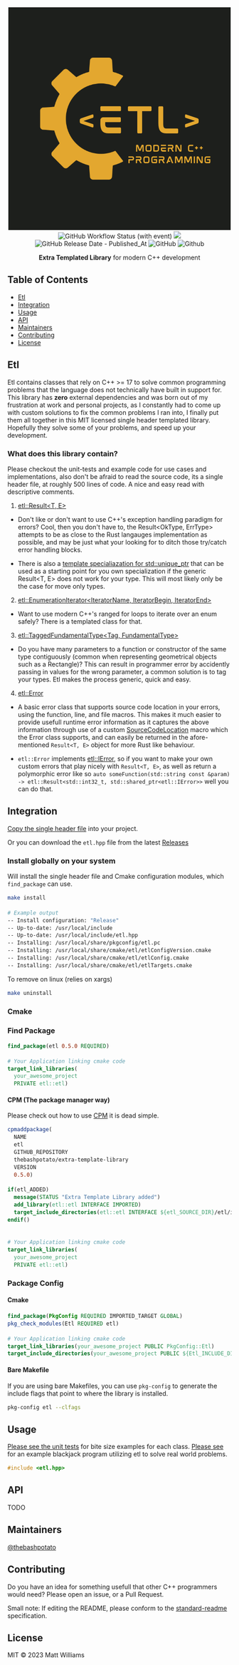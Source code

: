 <div align="center">
  <img width="500" height="500" src="logo.png">
</div>
<div align="center">
  <img alt="GitHub Workflow Status (with event)" src="https://img.shields.io/github/actions/workflow/status/thebashpotato/extra-template-library/cmake.yml?style=flat-square&logo=ubuntu&label=Build%20Status">
  <img src="https://img.shields.io/badge/standard--readme-OK-green.svg?style=flat-square">
  <img alt="GitHub Release Date - Published_At" src="https://img.shields.io/github/release-date/thebashpotato/extra-template-library?style=flat-square">
  <img alt="GitHub" src="https://img.shields.io/github/license/thebashpotato/extra-template-library?style=flat-square">
  <img alt="Github" src="https://img.shields.io/badge/C++-17, 20, 23-blue.svg?style=flat-square&logo=c%2B%2B">
  <br>
  <p><b>Extra Templated Library</b> for modern C++ development</p>
</div>

## Table of Contents

- [Etl](#etl)
- [Integration](#integration)
- [Usage](#usage)
- [API](#api)
- [Maintainers](#maintainers)
- [Contributing](#contributing)
- [License](#license)

## Etl

Etl contains classes that rely on C++ >= 17 to solve common programming problems that the language does not technically have
built in support for. This library has **zero** external dependencies and was born out of my frustration at work and personal projects, as I constantly had to come up with
custom solutions to fix the common problems I ran into, I finally put them all together in this MIT licensed single header templated library.
Hopefully they solve some of your problems, and speed up your development.

### What does this library contain?

Please checkout the unit-tests and example code for use cases and implementations, also don't be afraid to read the source code,
its a single header file, at roughly 500 lines of code. A nice and easy read with descriptive comments.

1. [etl::Result<T, E>](https://github.com/thebashpotato/extra-template-library/blob/main/etl/tests/result_test.cpp)

- Don't like or don't want to use C++'s exception handling paradigm for errors? Cool, then you don't have to, 
  the Result<OkType, ErrType> attempts to be as close to the Rust langauges implementation as possible,
  and may be just what your looking for to ditch those try/catch error handling blocks.

- There is also a [template specialiazation for std::unique_ptr](https://github.com/thebashpotato/extra-template-library/blob/f1dcd42141c26f4826283d84ec39f87d364be621/etl/include/etl.hpp#L457) that can be used as a starting point for you own specialization if
the generic Result<T, E> does not work for your type. This will most likely only be the case for move only types.

2. [etl::EnumerationIterator<IteratorName, IteratorBegin, IteratorEnd>](https://github.com/thebashpotato/extra-template-library/blob/main/etl/tests/enum_iterable_test.cpp)

- Want to use modern C++'s ranged for loops to iterate over an enum safely? There is a templated class for that.

3. [etl::TaggedFundamentalType<Tag, FundamentalType>](https://github.com/thebashpotato/extra-template-library/blob/main/etl/tests/tagged_type_test.cpp)

- Do you have many parameters to a function or constructor of the same type contiguously
  (common when representing geometrical objects such as a Rectangle)? This can result in programmer error by
  accidently passing in values for the wrong parameter, a common solution is to tag your types.
  Etl makes the process generic, quick and easy.

4. [etl::Error](https://github.com/thebashpotato/extra-template-library/blob/f1dcd42141c26f4826283d84ec39f87d364be621/etl/include/etl.hpp#L251)

- A basic error class that supports source code location in your errors, using the function, line, and file macros.
  This makes it much easier to provide usefull runtime error information as it captures the above information through use of a custom
  [SourceCodeLocation](https://github.com/thebashpotato/extra-template-library/blob/f1dcd42141c26f4826283d84ec39f87d364be621/etl/include/etl.hpp#L224) macro which the Error class supports, and can easily be returned in the afore-mentioned `Result<T, E>` object for more Rust like
  behaviour.

- `etl::Error` implements [etl::IError](https://github.com/thebashpotato/extra-template-library/blob/f1dcd42141c26f4826283d84ec39f87d364be621/etl/include/etl.hpp#L234), so if you want to make your own custom errors that play nicely with  `Result<T, E>`, as well as return a polymorphic error
like so `auto someFunction(std::string const &param) -> etl::Result<std::int32_t, std::shared_ptr<etl::IError>>` well you can do that.


## Integration


[Copy the single header file](extra-template-library/etl/include/etl.hpp) into your project.

Or you can download the `etl.hpp` file from the latest [Releases](https://github.com/thebashpotato/extra-template-library/releases)

### Install globally on your system

Will install the single header file and Cmake configuration modules, which `find_package` can use.

```bash
make install

# Example output
-- Install configuration: "Release"
-- Up-to-date: /usr/local/include
-- Up-to-date: /usr/local/include/etl.hpp
-- Installing: /usr/local/share/pkgconfig/etl.pc
-- Installing: /usr/local/share/cmake/etl/etlConfigVersion.cmake
-- Installing: /usr/local/share/cmake/etl/etlConfig.cmake
-- Installing: /usr/local/share/cmake/etl/etlTargets.cmake
```

To remove on linux (relies on xargs)

```bash
make uninstall
```

### Cmake

### Find Package

```cmake
find_package(etl 0.5.0 REQUIRED)

# Your Application linking cmake code
target_link_libraries(
  your_awesome_project
  PRIVATE etl::etl)
```

#### CPM (The package manager way)

Please check out how to use [CPM](https://github.com/cpm-cmake/CPM.cmake) it is dead simple.

```cmake
cpmaddpackage(
  NAME
  etl
  GITHUB_REPOSITORY
  thebashpotato/extra-template-library
  VERSION
  0.5.0)

if(etl_ADDED)
  message(STATUS "Extra Template Library added")
  add_library(etl::etl INTERFACE IMPORTED)
  target_include_directories(etl::etl INTERFACE ${etl_SOURCE_DIR}/etl/include)
endif()


# Your Application linking cmake code
target_link_libraries(
  your_awesome_project
  PRIVATE etl::etl)
```

### Package Config

#### Cmake

```cmake
find_package(PkgConfig REQUIRED IMPORTED_TARGET GLOBAL)
pkg_check_modules(Etl REQUIRED etl)

# Your Application linking cmake code
target_link_libraries(your_awesome_project PUBLIC PkgConfig::Etl)
target_include_directories(your_awesome_project PUBLIC ${Etl_INCLUDE_DIRS})
```

#### Bare Makefile

If you are using bare Makefiles, you can use `pkg-config` to generate the include flags that point to where the library is installed.

```bash
pkg-config etl --clfags
```

## Usage

[Please see the unit tests](extra-template-library/etl/tests) for bite size examples for each class.
[Please see](extra-template-library/etl/examples/blackjack.cpp) for an example blackjack program utilizing etl to solve real world problems.

```cpp
#include <etl.hpp>
```

## API

TODO

## Maintainers

[@thebashpotato](https://github.com/thebashpotato)

## Contributing

Do you have an idea for something usefull that other C++ programmers would need? Please open an issue, or a Pull Request.

Small note: If editing the README, please conform to the [standard-readme](https://github.com/RichardLitt/standard-readme) specification.

## License

MIT © 2023 Matt Williams

